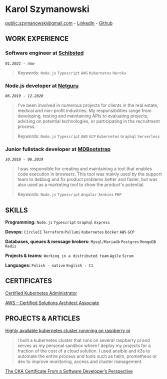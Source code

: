 # Karol Szymanowski
[public.szymanowski@gmail.com](mailto:public.szymanowski@gmail.com) - [LinkedIn](https://www.linkedin.com/in/karol-sz/) - [Github](https://github.com/tetrash)

## WORK EXPERIENCE

### Software engineer at [Schibsted](https://netguru.com)
*`01.2021 - now`*
> Keywords: `Node.js` `Typescript` `AWS` `Kubernetes` `Heroku`

### Node.js developer at [Netguru](https://netguru.com)
*`06.2019 - 12.2020`*
> I've been involved in numerous projects for clients in the real estate, medical and non-profit industries. My responsibilities range from developing, testing and maintaining APIs to evaluating projects, advising on potential technologies, or participating in the recruitment process.
>
> Keywords: `Node.js` `Typescript` `AWS` `GCP` `Kubernetes` `Graphql` `Serverless`

### Junior fullstack developer at [MDBootstrap](https://mdbootstrap.com)
*`10.2018 - 06.2019`*
> I was responsible for creating and maintaining a tool that enables code execution in browsers. This tool was mainly used by the support team to debbug and fix product problems better and faster, but was also used as a marketing tool to show the product's potential.
>
> Keywords: `Node.js` `Typescript` `Angular` `Jenkins` `PHP`

## SKILLS

**Programming:** `Node.js` `Typescript` `Graphql` `Express`

**Devops:** `CircleCI` `Terraform` `Pullumi` `Kubernetes` `Docker` `AWS` `GCP`

**Databases, queues & message brokers:** `Mysql/Mariadb` `Postgres` `MongoDB` `Redis`

**Projects & teams:** `Working in a distributed team` `Agile` `Scrum`

**Languages:** `Polish - native` `English - C1`

## CERTIFICATES

[Certified Kubernetes Administrator](https://www.youracclaim.com/badges/e6f004ee-0be3-4615-ae18-118735c632f4/public_url)

[AWS - Certified Solutions Architect Associate](https://www.youracclaim.com/badges/18ca0a23-f1a3-4a7b-9d9c-815ff7528222/public_url)

## PROJECTS & ARTICLES

[Highly available kubernetes cluster runnning on raspberry pi](https://github.com/tetrash/k8s-rpi-cluster-presentation)
> I built a kubernetes cluster that runs on several raspberry pi and serves as my personal sandbox where I deploy my projects for a fraction of the cost of a cloud solution. I used ansible and k3s to automate the entire process and tools such as helm, prometheus or dex to improve monitoring, access and cluster management.

[The CKA Certificate From a Software Developer’s Perspective](https://www.netguru.com/codestories/the-cka-certificate-from-a-software-developers-perspective)
